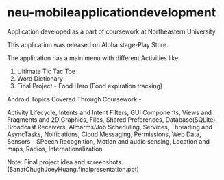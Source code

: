# neu-mobileapplicationdevelopment
Application developed as a part of coursework at Northeastern University.

This application was released on Alpha stage-Play Store.

The application has a main menu with different Activities like:  
1. Ultimate Tic Tac Toe  
2. Word Dictionary  
3. Final Project - Food Hero (Food expiration tracking)  


Android Topics Covered Through Coursework - 

Activity Lifecycle, Intents and Intent Filters, GUI Components, Views and Fragments and 2D Graphics, Files, Shared Preferences, Database(SQLite), Broadcast Receivers, Almarms/Job Scheduling, Services, Threading and AsyncTasks, Noifications, Cloud Messaging, Permissions, Web Data, Sensors - SPeech Recognition, Motion and audio sensing, Location and maps, Radios, Internationalization

Note: Final project idea and screenshots. (SanatChughJoeyHuang.finalpresentation.ppt)

